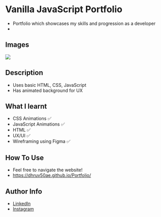 # Vanilla JavaScript Portfolio

- Portfolio which showcases my skills and progression as a developer
- 
## Images

<img src = "https://cdn.discordapp.com/attachments/229247596571525120/974388412608028743/unknown.png" />

## Description

- Uses basic HTML, CSS, JavaScript
- Has animated background for UX

## What I learnt

- CSS Animations ✅
- JavaScript Animations ✅
- HTML ✅
- UX/UI ✅
- Wireframing using Figma ✅

## How To Use

- Feel free to navigate the website!
- https://dhruv50ae.github.io/Portfolio/

## Author Info

- [LinkedIn](https://www.linkedin.com/in/dhruv50ae/)
- [Instagram](https://www.instagram.com/frostascode/)
